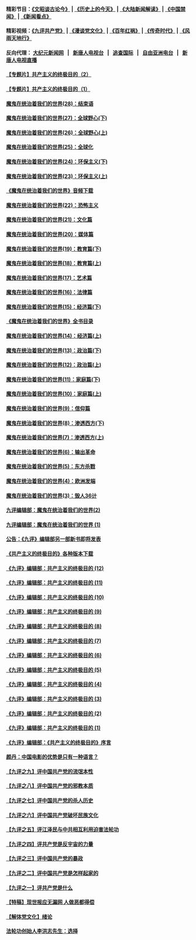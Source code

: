 #### 精彩节目：[《文昭谈古论今》](http://155.138.205.71/wenzhao) | [《历史上的今天》](http://155.138.205.71/today-in-history) | [《大陆新闻解读》](http://155.138.205.71/ntdtv-comedy) | [《中国禁闻》](http://155.138.205.71/ntdtv-news) | [《新闻看点》](http://155.138.205.71/news-insight) 

 #### 精彩视频：[《九评共产党》](http://155.138.205.71:10000/videos/jiuping) | [《漫谈党文化》](http://155.138.205.71:10000/videos/mtdwh) | [《百年红祸》](http://155.138.205.71:10000/videos/bnhh) | [《传奇时代》](http://155.138.205.71:10000/videos/legend) | [《风雨天地行》](http://155.138.205.71:10000/videos/fytdx) 

 #### 反向代理： [大纪元新闻网](http://155.138.205.71:10080/) &nbsp;&nbsp;|&nbsp;&nbsp; [新唐人电视台](http://155.138.205.71:8000/) &nbsp;&nbsp;|&nbsp;&nbsp; [追查国际](http://155.138.205.71:10010/) &nbsp;&nbsp;|&nbsp;&nbsp; [自由亚洲电台](http://155.138.205.71:9800/) &nbsp;&nbsp;|&nbsp;&nbsp; [新唐人电视直播](http://155.138.205.71/) 

#### [【专题片】共产主义的终极目的（2）](../pages/nsc422/n11061941.md?t=02241537) 

#### [【专题片】共产主义的终极目的（1）](../pages/nsc422/n11047728.md?t=02241537) 

#### [魔鬼在统治着我们的世界(28)：结束语](../pages/nsc422/n10936246.md?t=02241537) 

#### [魔鬼在统治着我们的世界(27)：全球野心(下)](../pages/nsc422/n10928319.md?t=02241537) 

#### [魔鬼在统治着我们的世界(26)：全球野心(上)](../pages/nsc422/n10900318.md?t=02241537) 

#### [魔鬼在统治着我们的世界(25)：全球化](../pages/nsc422/n10788205.md?t=02241537) 

#### [魔鬼在统治着我们的世界(24)：环保主义(下)](../pages/nsc422/n10695307.md?t=02241537) 

#### [魔鬼在统治着我们的世界(23)：环保主义(上)](../pages/nsc422/n10688613.md?t=02241537) 

#### [《魔鬼在统治着我们的世界》音频下载](../pages/nsc422/n10635553.md?t=02241537) 

#### [魔鬼在统治着我们的世界(22)：恐怖主义](../pages/nsc422/n10614727.md?t=02241537) 

#### [魔鬼在统治着我们的世界(21)：文化篇](../pages/nsc422/n10597706.md?t=02241537) 

#### [魔鬼在统治着我们的世界(20)：媒体篇](../pages/nsc422/n10586579.md?t=02241537) 

#### [魔鬼在统治着我们的世界(19)：教育篇(下)](../pages/nsc422/n10564808.md?t=02241537) 

#### [魔鬼在统治着我们的世界(18)：教育篇(上)](../pages/nsc422/n10526970.md?t=02241537) 

#### [魔鬼在统治着我们的世界(17)：艺术篇](../pages/nsc422/n10499093.md?t=02241537) 

#### [魔鬼在统治着我们的世界(16)：法律篇](../pages/nsc422/n10485969.md?t=02241537) 

#### [魔鬼在统治着我们的世界(15)：经济篇(下)](../pages/nsc422/n10469975.md?t=02241537) 

#### [《魔鬼在统治着我们的世界》全书目录](../pages/nsc422/n10464261.md?t=02241537) 

#### [魔鬼在统治着我们的世界(14)：经济篇(上)](../pages/nsc422/n10457370.md?t=02241537) 

#### [魔鬼在统治着我们的世界(13)：政治篇(下)](../pages/nsc422/n10448270.md?t=02241537) 

#### [魔鬼在统治着我们的世界(12)：政治篇(上)](../pages/nsc422/n10444576.md?t=02241537) 

#### [魔鬼在统治着我们的世界(11)：家庭篇(下)](../pages/nsc422/n10440961.md?t=02241537) 

#### [魔鬼在统治着我们的世界(10)：家庭篇(上)](../pages/nsc422/n10435448.md?t=02241537) 

#### [魔鬼在统治着我们的世界(9)：信仰篇](../pages/nsc422/n10432159.md?t=02241537) 

#### [魔鬼在统治着我们的世界(8)：渗透西方(下)](../pages/nsc422/n10429603.md?t=02241537) 

#### [魔鬼在统治着我们的世界(7)：渗透西方(上)](../pages/nsc422/n10426013.md?t=02241537) 

#### [魔鬼在统治着我们的世界(6)：输出革命](../pages/nsc422/n10421536.md?t=02241537) 

#### [魔鬼在统治着我们的世界(5)：东方杀戮](../pages/nsc422/n10417707.md?t=02241537) 

#### [魔鬼在统治着我们的世界(4)：欧洲发端](../pages/nsc422/n10414890.md?t=02241537) 

#### [魔鬼在统治着我们的世界(3)：毁人36计](../pages/nsc422/n10411583.md?t=02241537) 

#### [九评编辑部：魔鬼在统治着我们的世界(2)](../pages/nsc422/n10410036.md?t=02241537) 

#### [九评编辑部：魔鬼在统治着我们的世界 (1)](../pages/nsc422/n10406825.md?t=02241537) 

#### [公告：《九评》编辑部另一部新书即将发表](../pages/nsc422/n10405104.md?t=02241537) 

#### [《共产主义的终极目的》各种版本下载](../pages/nsc422/n10022138.md?t=02241537) 

#### [《九评》编辑部：共产主义的终极目的 (12)](../pages/nsc422/n9933272.md?t=02241537) 

#### [《九评》编辑部：共产主义的终极目的 (11)](../pages/nsc422/n9924973.md?t=02241537) 

#### [《九评》编辑部：共产主义的终极目的 (10)](../pages/nsc422/n9920883.md?t=02241537) 

#### [《九评》编辑部：共产主义的终极目的 (9)](../pages/nsc422/n9916363.md?t=02241537) 

#### [《九评》编辑部：共产主义的终极目的 (8)](../pages/nsc422/n9912488.md?t=02241537) 

#### [《九评》编辑部：共产主义的终极目的 (7)](../pages/nsc422/n9901176.md?t=02241537) 

#### [《九评》编辑部：共产主义的终极目的 (6)](../pages/nsc422/n9899359.md?t=02241537) 

#### [《九评》编辑部：共产主义的终极目的 (5)](../pages/nsc422/n9893174.md?t=02241537) 

#### [《九评》编辑部：共产主义的终极目的 (4)](../pages/nsc422/n9891246.md?t=02241537) 

#### [《九评》编辑部：共产主义的终极目的 (3)](../pages/nsc422/n9879879.md?t=02241537) 

#### [《九评》编辑部：共产主义的终极目的 (2)](../pages/nsc422/n9876205.md?t=02241537) 

#### [《九评》编辑部：共产主义的终极目的 (1)](../pages/nsc422/n9865857.md?t=02241537) 

#### [《九评》编辑部：《共产主义的终极目的》序言](../pages/nsc422/n9862666.md?t=02241537) 

#### [颜丹：中国电影的优势是只有一种语言？](../pages/nsc422/n9583062.md?t=02241537) 

#### [【九评之九】评中国共产党的流氓本性](../pages/nsc422/n737542.md?t=02241537) 

#### [【九评之八】评中国共产党的邪教本质](../pages/nsc422/n735942.md?t=02241537) 

#### [【九评之七】评中国共产党的杀人历史](../pages/nsc422/n733806.md?t=02241537) 

#### [【九评之六】评中国共产党破坏民族文化](../pages/nsc422/n731667.md?t=02241537) 

#### [【九评之五】评江泽民与中共相互利用迫害法轮功](../pages/nsc422/n730058.md?t=02241537) 

#### [【九评之四】评共产党是反宇宙的力量](../pages/nsc422/n727814.md?t=02241537) 

#### [【九评之三】评中国共产党的暴政](../pages/nsc422/n725597.md?t=02241537) 

#### [【九评之二】评中国共产党是怎样起家的](../pages/nsc422/n723946.md?t=02241537) 

#### [【九评之一】评共产党是什么](../pages/nsc422/n722529.md?t=02241537) 

#### [【特稿】现世报应无漏网 人做恶都得偿](../pages/nsc422/n4215167.md?t=02241537) 

#### [【解体党文化】绪论](../pages/nsc422/n1449356.md?t=02241537) 

#### [法轮功创始人李洪志先生：选择](../pages/nsc422/n3580738.md?t=02241537) 

